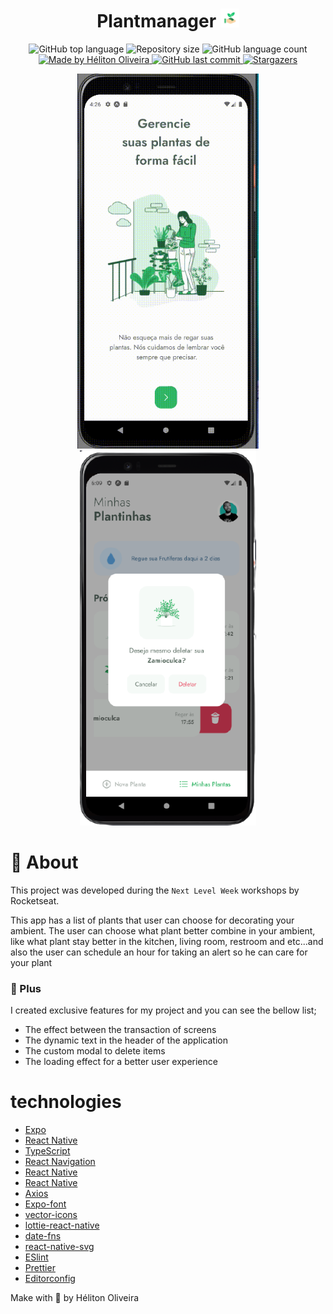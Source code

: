 <h1 align="center" justifyContent="center">
  Plantmanager
  <img src="./.github/icon.png" width="30" >
</h1>

<p align="center">
  <img alt="GitHub top language" src="https://img.shields.io/github/languages/top/helitonoliveiraa/plantmanager.svg?color=%2332B768">

  <img alt="Repository size" src="https://img.shields.io/github/repo-size/helitonoliveiraa/plantmanager.svg?color=%2332B768">

  <img alt="GitHub language count" src="https://img.shields.io/github/languages/count/helitonoliveiraa/plantmanager?color=%2332B768">

  <a href="https://www.linkedin.com/in/helitonoliveira/">
    <img alt="Made by Héliton Oliveira" src="https://img.shields.io/badge/made%20by-Héliton Oliveira-%2332B768">
  </a>

  <a href="https://github.com/helitonoliveiraa/plantmanager?/commits/master">
    <img alt="GitHub last commit" src="https://img.shields.io/github/last-commit/helitonoliveiraa/plantmanager??color=%2332B768">
  </a>

  <a href="https://github.com/helitonoliveiraa/plantmanager/stargazers" >
    <img alt="Stargazers" src="https://img.shields.io/github/stars/helitonoliveiraa/plantmanager?style=social" />
  </a>
</p>

<p align="center">
    <img src="./.github/demo.gif" height="600" >
    <img src="./.github/modal.png" height="600"  >
</p>

# :memo: About

This project was developed during the `Next Level Week` workshops by Rocketseat.

This app has a list of plants that user can choose for decorating your ambient.
The user can choose what plant better combine in your ambient, like what plant stay better in the
kitchen, living room, restroom and etc...and also the user can schedule an hour for taking an alert so he can care for your plant

### :rocket: Plus

I created exclusive features for my project and you can see the bellow list;

<ul>
  <li>The effect between the transaction of screens</li>
  <li>The dynamic text in the header of the application</li>
  <li>The custom modal to delete items</li>
  <li>The loading effect for a better user experience</li>
</ul>

# technologies

- [Expo](https://expo.io/)
- [React Native](https://reactnative.dev/)
- [TypeScript](https://www.typescriptlang.org/)
- [React Navigation](https://reactnavigation.org/)
- [React Native](https://reactnative.dev/)
- [React Native](https://reactnative.dev/)
- [Axios]()
- [Expo-font]()
- [vector-icons]()
- [lottie-react-native]()
- [date-fns]()
- [react-native-svg]()
- [ESlint]()
- [Prettier]()
- [Editorconfig]()

Make with 💜 by Héliton Oliveira
